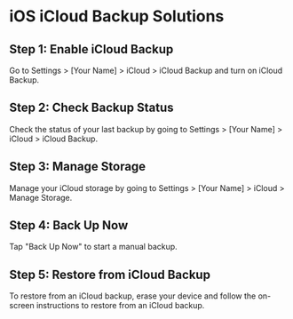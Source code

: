 # iOS iCloud Backup Solutions

## Step 1: Enable iCloud Backup

Go to Settings > [Your Name] > iCloud > iCloud Backup and turn on iCloud Backup.

## Step 2: Check Backup Status

Check the status of your last backup by going to Settings > [Your Name] > iCloud > iCloud Backup.

## Step 3: Manage Storage

Manage your iCloud storage by going to Settings > [Your Name] > iCloud > Manage Storage.

## Step 4: Back Up Now

Tap "Back Up Now" to start a manual backup.

## Step 5: Restore from iCloud Backup

To restore from an iCloud backup, erase your device and follow the on-screen instructions to restore from an iCloud backup.